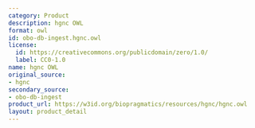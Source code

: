 ```yaml
---
category: Product
description: hgnc OWL
format: owl
id: obo-db-ingest.hgnc.owl
license:
  id: https://creativecommons.org/publicdomain/zero/1.0/
  label: CC0-1.0
name: hgnc OWL
original_source:
- hgnc
secondary_source:
- obo-db-ingest
product_url: https://w3id.org/biopragmatics/resources/hgnc/hgnc.owl
layout: product_detail
---
```

